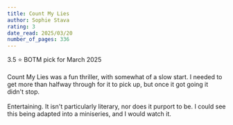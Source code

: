 ```yaml
---
title: Count My Lies
author: Sophie Stava
rating: 3
date_read: 2025/03/20
number_of_pages: 336
---
```


3.5 ⭐️ BOTM pick for March 2025<br/><br/>Count My Lies was a fun thriller, with somewhat of a slow start. I needed to get more than halfway through for it to pick up, but once it got going it didn't stop.<br/><br/>Entertaining. It isn't particularly literary, nor does it purport to be. I could see this being adapted into a miniseries, and I would watch it. 